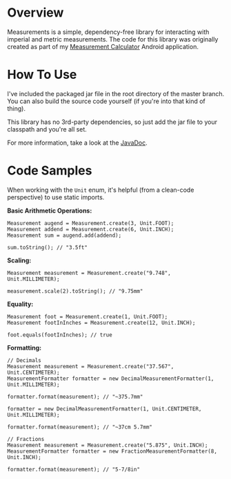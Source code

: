 Overview
========

Measurements is a simple, dependency-free library for interacting with imperial and metric measurements.  The code for this library was originally created as part of my [Measurement Calculator](https://play.google.com/store/apps/details?id=com.arahlf.mc) Android application.

How To Use
========
I've included the packaged jar file in the root directory of the master branch.  You can also build the source code yourself (if you're into that kind of thing).

This library has no 3rd-party dependencies, so just add the jar file to your classpath and you're all set.

For more information, take a look at the [JavaDoc](http://arahlf.github.com/Measurements/).


Code Samples
========

When working with the ``Unit`` enum, it's helpful (from a clean-code perspective) to use static imports.

**Basic Arithmetic Operations:**

    Measurement augend = Measurement.create(3, Unit.FOOT);
    Measurement addend = Measurement.create(6, Unit.INCH);
    Measurement sum = augend.add(addend);
    
    sum.toString(); // "3.5ft"

**Scaling:**

    Measurement measurement = Measurement.create("9.748", Unit.MILLIMETER);
        
    measurement.scale(2).toString(); // "9.75mm"

**Equality:**

    Measurement foot = Measurement.create(1, Unit.FOOT);
    Measurement footInInches = Measurement.create(12, Unit.INCH);
    
    foot.equals(footInInches); // true

**Formatting:**

    // Decimals
    Measurement measurement = Measurement.create("37.567", Unit.CENTIMETER);
    MeasurementFormatter formatter = new DecimalMeasurementFormatter(1, Unit.MILLIMETER);
    
    formatter.format(measurement); // "~375.7mm"
    
    formatter = new DecimalMeasurementFormatter(1, Unit.CENTIMETER, Unit.MILLIMETER);
    
    formatter.format(measurement); // "~37cm 5.7mm"

    // Fractions
    Measurement measurement = Measurement.create("5.875", Unit.INCH);
    MeasurementFormatter formatter = new FractionMeasurementFormatter(8, Unit.INCH);
    
    formatter.format(measurement); // "5-7/8in"
